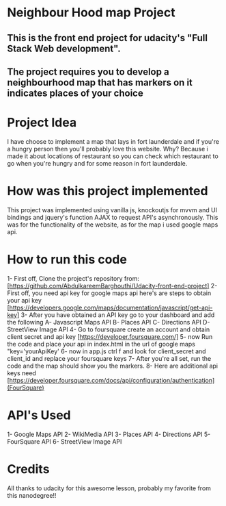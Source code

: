 # Neighbour Hood map Project
## This is the front end project for udacity's "Full Stack Web development". 
## The project requires you to develop a neighbourhood map that has markers on it indicates places of your choice

# Project Idea
I have choose to implement a map that lays in fort launderdale and if you're a hungry person then you'll probably love this website.
Why? Because i made it about locations of restaurant so you can check which restaurant to go when you're hungry and for some reason in fort launderdale.

# How was this project implemented
This project was implemented using vanilla js, knockoutjs for mvvm and UI bindings and jquery's function AJAX to request API's asynchronously. This was for the functionality of the website, as for the map i used google maps api. 

# How to run this code
1- First off, Clone the project's repository from:
[https://github.com/AbdulkareemBarghouthi/Udacity-front-end-project]
2- First off, you need api key for google maps api here's are steps to obtain your api key
[https://developers.google.com/maps/documentation/javascript/get-api-key]
3- After you have  obtained an API key go to your dashboard and add the following
    A- Javascript Maps API
    B- Places API
    C- Directions API 
    D- StreetView Image API
4- Go to foursquare create an account and obtain client secret and api key
[https://developer.foursquare.com/]
5- now Run the code and place your api in index.html in the url of google maps "key='yourApiKey'
6- now in app.js ctrl f and look for client_secret and client_id and replace your foursquare keys
7- After you're all set, run the code and the map should show you the markers.
8- Here are additional api keys need
    [https://developer.foursquare.com/docs/api/configuration/authentication](FourSquare)

# API's Used
1- Google Maps API
2- WikiMedia API 
3- Places API
4- Directions API
5- FourSquare API
6- StreetView Image API

# Credits
All thanks to udacity for this awesome lesson, probably my favorite from this nanodegree!!